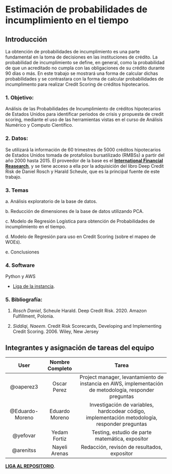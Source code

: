 # Estimación de probabilidades de incumplimiento en el tiempo

## Introducción

La obtención de probabilidades de incumplimiento es una parte fundamental en la toma de decisiones en las instituciones de crédito. La probabilidad de incumplimiento se define, en general, como la probabilidad de que un acreditado no cumpla con las obligaciones de su crédito durante 90 días o más. En este trabajo se mostrará una forma de calcular dichas probabilidades y se contrastara con la forma de calcular probabilidades de incumplimento para realizar Credit Scoring de créditos hipotecarios.




### 1. Objetivo:

Análisis de las Probabilidades de Incumplimiento de créditos hipotecarios de Estados Unidos para identificar periodos de crisis y propuesta de credit scoring, mediante el uso de las herramientas vistas en el curso de Análisis Numérico y Computo Científico.




### 2. Datos:

Se utilizará la información de 60 trimestres de 5000 créditos hipotecarios de Estados Unidos tomada de protafolios bursatilizado (RMBSs) a partir del año 2000 hasta 2015. El proveedor de la base es el [**International Financial Reasearch**](www.internationalfinancialreaserch.org), y se tiene acceso a ella por la adquisición del libro Deep Credit Risk de Daniel Rosch y Harald Scheule, que es la principal fuente de este trabajo.



### 3. Temas

a. Análisis exploratorio de la base de datos.

b. Reducción de dimensiones de la base de datos utilizando PCA.
	
c. Modelo de Regresión Logística para obtención de Probabilidades de incumplimiento en el tiempo.
	
d. Modelo de Regresión para uso en Credit Scoring (sobre el mapeo de WOEś).
	
e. Conclusiones



### 4. Software
Python y AWS
* [Liga de la instancia](http://ec2-3-239-61-177.compute-1.amazonaws.com:8888/lab).




### 5. Bibliografía:
1. *Rosch Daniel*, Scheule Harald. Deep Credit Risk. 2020. Amazon Fulfillment, Polonia.

1. *Siddiqi, Naeem*. Credit Risk Scorecards, Developing and Implementing Credit Scoring. 2006. Wiley, New Jersey 




## Integrantes y asignación de tareas del equipo

|User | Nombre Completo| Tarea |
|:---:|:---:|:---:|
|@oaperez3|Oscar Perez|Project manager, levantamiento de instancia en AWS, implementación de metodología, responder preguntas
|@Eduardo-Moreno|Eduardo Moreno|Investigación de variables, hardcodear código, implementación metodología, responder preguntas
|@yefovar|Yedam Fortiz|Testing, estudio de parte matemática, expositor
|@arenitss|Nayeli Arenas|Redacción, revisón de resultados, expositor




[**LIGA AL REPOSITORIO**](https://github.com/arenitss/analisis-numerico-computo-cientifico).



